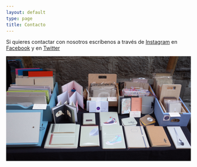 ```yaml
---
layout: default
type: page
title: Contacto
---
```


Si quieres contactar con nosotros escríbenos a través de [Instagram](https://instagram.com/memoria_de_papel) en [Facebook](https://www.facebook.com/Memoriadepapel-773045782724933/) y en [Twitter](https://twitter.com/memoria_depapel)

![](01.jpg)
